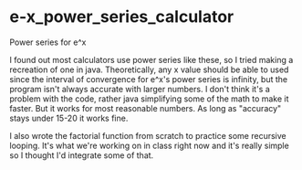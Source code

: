 # e-x_power_series_calculator
Power series for e^x

I found out most calculators use power series like these, so I tried making a recreation of one in java. Theoretically, any x value should be able to used since the interval of convergence for e^x's power series is infinity, but the program isn't always accurate with larger numbers. I don't think it's a problem with the code, rather java simplifying some of the math to make it faster. But it works for most reasonable numbers. As long as "accuracy" stays under 15-20 it works fine.

I also wrote the factorial function from scratch to practice some recursive looping. It's what we're working on in class right now and it's really simple so I thought I'd integrate some of that.
